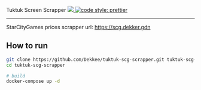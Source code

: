 Tuktuk Screen Scrapper
<a href="https://teamcity.dekker.gdn/viewType.html?buildTypeId=Tuktuk_BuildDocker&guest=1">
<img src="https://teamcity.dekker.gdn/app/rest/builds/buildType:(id:Tuktuk_BuildDocker)/statusIcon"/>
</a>
[![code style: prettier](https://img.shields.io/badge/code_style-prettier-ff69b4.svg)](https://github.com/prettier/prettier)

---

StarCityGames prices scrapper
url: https://scg.dekker.gdn

## How to run

```bash
git clone https://github.com/Dekkee/tuktuk-scg-scrapper.git tuktuk-scg-scrapper
cd tuktuk-scg-scrapper

# build
docker-compose up -d
```
